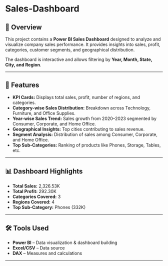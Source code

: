 # Sales-Dashboard
## 📌 Overview
This project contains a **Power BI Sales Dashboard** designed to analyze and visualize company sales performance. It provides insights into sales, profit, categories, customer segments, and geographical distribution.  

The dashboard is interactive and allows filtering by **Year, Month, State, City, and Region**.

---

## 🚀 Features
- **KPI Cards:** Displays total sales, profit, number of regions, and categories.  
- **Category-wise Sales Distribution:** Breakdown across Technology, Furniture, and Office Supplies.  
- **Year-wise Sales Trend:** Sales growth from 2020–2023 segmented by Consumer, Corporate, and Home Office.  
- **Geographical Insights:** Top cities contributing to sales revenue.  
- **Segment Analysis:** Distribution of sales among Consumer, Corporate, and Home Office.  
- **Top Sub-Categories:** Ranking of products like Phones, Storage, Tables, etc.  

---

## 📊 Dashboard Highlights
- **Total Sales:** 2,326.53K  
- **Total Profit:** 292.30K  
- **Categories Covered:** 3  
- **Regions Covered:** 4  
- **Top Sub-Category:** Phones (332K)  

---

## 🛠️ Tools Used
- **Power BI** – Data visualization & dashboard building  
- **Excel/CSV** – Data source  
- **DAX** – Measures and calculations  

---
